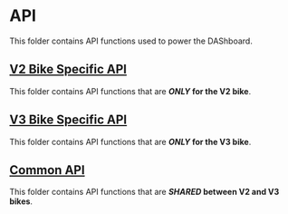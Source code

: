 # API

This folder contains API functions used to power the DAShboard.

## [V2 Bike Specific API](./v2)

This folder contains API functions that are ***ONLY* for the V2 bike**.

## [V3 Bike Specific API](./v3)

This folder contains API functions that are ***ONLY* for the V3 bike**.

## [Common API](./common)

This folder contains API functions that are ***SHARED* between V2 and V3 bikes**.